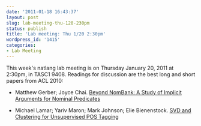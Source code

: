 ```yaml
---
date: '2011-01-18 16:43:37'
layout: post
slug: lab-meeting-thu-120-230pm
status: publish
title: 'Lab meeting: Thu 1/20 2:30pm'
wordpress_id: '1415'
categories:
- Lab Meeting
---
```


This week's natlang lab meeting is on Thursday January 20, 2011 at 2:30pm, in TASC1 9408. Readings for discussion are the best long and short papers from ACL 2010:



	
* Matthew Gerber; Joyce Chai. [Beyond NomBank: A Study of Implicit Arguments for Nominal Predicates](//aclweb.org/anthology-new/P/P10/P10-1160.pdf)

	
* Michael Lamar; Yariv Maron; Mark Johnson; Elie Bienenstock. [SVD and Clustering for Unsupervised POS Tagging](http://aclweb.org/anthology-new/P/P10/P10-2040.pdf)


